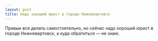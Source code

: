 ```yaml
---
layout: post 
title: Надо хороший юрист в городе Нижневартовск 
--- 
```

Привык все делать самостоятельно, но сейчас надо хороший юрист в городе Нижневартовск, а куда обратиться — не знаю.